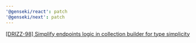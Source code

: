 ```yaml
---
'@genseki/react': patch
'@genseki/next': patch
---
```


[[DRIZZ-98] Simplify endpoints logic in collection builder for type simplicity](https://app.plane.so/softnetics/browse/DRIZZ-98/)
